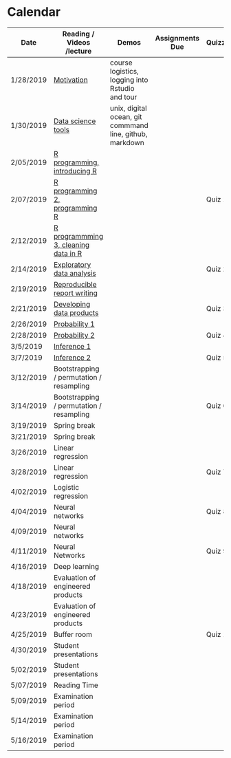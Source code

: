 # Calendar

| Date | Reading / Videos /lecture | Demos | Assignments Due | Quizzes |  
|---|---|---|---|---|
| 1/28/2019 | [Motivation](https://github.com/bcaffo/ds4bme/blob/master/motivation.md) | course logistics, logging into Rstudio and tour | | |
| 1/30/2019 | [Data science tools](https://github.com/bcaffo/ds4bme/blob/master/dataScienceTools.md)  | unix, digital ocean, git commmand line, github, markdown | | |
| 2/05/2019 | [R programming, introducing R](https://github.com/bcaffo/ds4bme/blob/master/rprogramming.md) | | | |
| 2/07/2019 | [R programming 2, programming R](https://github.com/bcaffo/ds4bme/blob/master/rprogramming.md) | | | Quiz 1 |
| 2/12/2019 | [R programmming 3, cleaning data in R](https://github.com/bcaffo/ds4bme/blob/master/rprogramming.md) | | | |
| 2/14/2019 | [Exploratory data analysis](https://github.com/bcaffo/ds4bme/blob/master/eda.md) | | | Quiz 2 |
| 2/19/2019 | [Reproducible report writing](https://github.com/bcaffo/ds4bme/blob/master/reproducible.md) | | | |
| 2/21/2019 | [Developing data products](https://github.com/bcaffo/ds4bme/blob/master/ddp.md) | | |  Quiz 3|
| 2/26/2019 | [Probability 1](https://github.com/bcaffo/ds4bme/blob/master/probability.md) | | | |
| 2/28/2019 | [Probability 2](https://github.com/bcaffo/ds4bme/blob/master/probability.md)  | | | Quiz 4|
| 3/5/2019  | [Inference 1](https://github.com/bcaffo/ds4bme/blob/master/inference.md)| | | |
| 3/7/2019  | [Inference 2](https://github.com/bcaffo/ds4bme/blob/master/inference.md) | | | Quiz 5 |
| 3/12/2019 | Bootstrapping / permutation / resampling | | | |
| 3/14/2019 | Bootstrapping / permutation / resampling | | | Quiz 6|
| 3/19/2019 | Spring break | | | |
| 3/21/2019 | Spring break | | | |
| 3/26/2019 | Linear regression | | | |
| 3/28/2019 | Linear regression | | | Quiz 7|
| 4/02/2019 | Logistic regression | | | |
| 4/04/2019 | Neural networks | | | Quiz 8|
| 4/09/2019 | Neural networks | | | |
| 4/11/2019 | Neural Networks | | | Quiz 9|
| 4/16/2019 | Deep learning | | | |
| 4/18/2019 | Evaluation of engineered products | | | |
| 4/23/2019 | Evaluation of engineered products | | | |
| 4/25/2019 | Buffer room | | | Quiz 10|
| 4/30/2019 | Student presentations | | | |
| 5/02/2019 | Student presentations | | | |
| 5/07/2019 | Reading Time | | | |
| 5/09/2019 | Examination period | | | |
| 5/14/2019 | Examination period | | | |
| 5/16/2019 | Examination period | | | |

